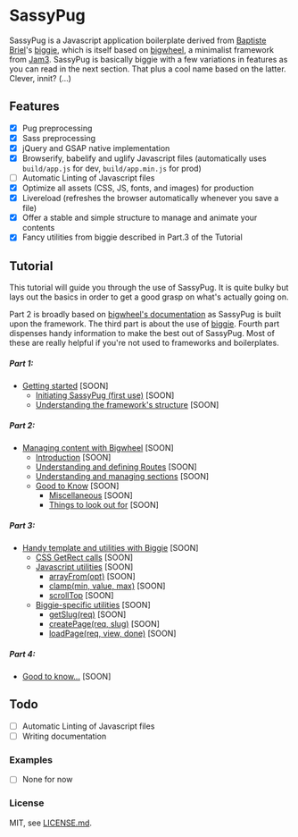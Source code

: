 # SassyPug

SassyPug is a Javascript application boilerplate derived from [Baptiste Briel](https://github.com/baptistebriel/)'s [biggie](https://github.com/baptistebriel/biggie), which is itself based on [bigwheel](https://github.com/bigwheel-framework), a minimalist framework from [Jam3](http://www.jam3.com/). SassyPug is basically biggie with a few variations in features as you can read in the next section. That plus a cool name based on the latter. Clever, innit? (...)

## Features

- [x] Pug preprocessing
- [x] Sass preprocessing
- [x] jQuery and GSAP native implementation
- [x] Browserify, babelify and uglify Javascript files (automatically uses `build/app.js` for dev, `build/app.min.js` for prod)
- [ ] Automatic Linting of Javascript files
- [x] Optimize all assets (CSS, JS, fonts, and images) for production
- [x] Livereload (refreshes the browser automatically whenever you save a file)
- [x] Offer a stable and simple structure to manage and animate your contents
- [x] Fancy utilities from biggie described in Part.3 of the Tutorial

## Tutorial

This tutorial will guide you through the use of SassyPug. It is quite bulky but lays out the basics in order to get a good grasp on what's actually going on.

Part 2 is broadly based on [bigwheel's documentation](https://github.com/bigwheel-framework/documentation) as SassyPug is built upon the framework. The third part is about the use of [biggie](https://github.com/baptistebriel/biggie). Fourth part dispenses handy information to make the best out of SassyPug. Most of these are really helpful if you're not used to frameworks and boilerplates.

##### Part 1:
- [Getting started](quickstart.md) [SOON]
  - [Initiating SassyPug (first use)](quickstart.md) [SOON]
  - [Understanding the framework's structure](quickstart.md) [SOON]

##### Part 2:
- [Managing content with Bigwheel](quickstart.md) [SOON]
  - [Introduction](quickstart.md) [SOON]
  - [Understanding and defining Routes](quickstart.md) [SOON]
  - [Understanding and managing sections](quickstart.md) [SOON]
  - [Good to Know](quickstart.md) [SOON]
      - [Miscellaneous](quickstart.md) [SOON]
      - [Things to look out for](quickstart.md) [SOON]

##### Part 3:
- [Handy template and utilities with Biggie](quickstart.md) [SOON]
  - [CSS GetRect calls](quickstart.md) [SOON]
  - [Javascript utilities](quickstart.md) [SOON]
      - [arrayFrom(opt)](quickstart.md) [SOON]
      - [clamp(min, value, max)](quickstart.md) [SOON]
      - [scrollTop](quickstart.md) [SOON]
  - [Biggie-specific utilities](quickstart.md) [SOON]
      - [getSlug(req)](quickstart.md) [SOON]
      - [createPage(req, slug)](quickstart.md) [SOON]
      - [loadPage(req, view, done)](quickstart.md) [SOON]

##### Part 4:
- [Good to know...](quickstart.md) [SOON]

## Todo

- [ ] Automatic Linting of Javascript files
- [ ] Writing documentation

### Examples

- [ ] None for now

### License

MIT, see [LICENSE.md]().
